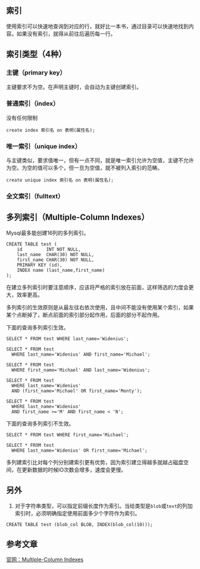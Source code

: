 ## 索引
使用索引可以快速地查询到对应的行，就好比一本书，通过目录可以快速地找到内容。如果没有索引，就得从前往后遍历每一行。
## 索引类型（4种）
### 主键（primary key）
主键要求不为空。在声明主键时，会自动为主键创建索引。
### 普通索引（index）
没有任何限制
```
create index 索引名 on 表明(属性名);
```
### 唯一索引（unique index）
与主键类似，要求值唯一，但有一点不同，就是唯一索引允许为空值，主键不允许为空。为空的值可以多个，但一旦为空值，就不被列入索引的范畴。
```
create unique index 索引名 on 表明(属性名);
```
### 全文索引（fulltext）

## 多列索引（Multiple-Column Indexes）
Mysql最多能创建16列的多列索引。  
```
CREATE TABLE test (
    id         INT NOT NULL,
    last_name  CHAR(30) NOT NULL,
    first_name CHAR(30) NOT NULL,
    PRIMARY KEY (id),
    INDEX name (last_name,first_name)
);
```
在建立多列索引时要注意顺序，应该将严格的索引放在前面，这样筛选的力度会更大，效率更高。

多列索引的生效原则是从最左往右依次使用，且中间不能没有使用某个索引，如果某个点断掉了，断点前面的索引部分起作用，后面的部分不起作用。

下面的查询多列索引生效。
```
SELECT * FROM test WHERE last_name='Widenius';

SELECT * FROM test
  WHERE last_name='Widenius' AND first_name='Michael';
  
SELECT * FROM test
  WHERE first_name='Michael' AND last_name='Widenius';

SELECT * FROM test
  WHERE last_name='Widenius'
  AND (first_name='Michael' OR first_name='Monty');

SELECT * FROM test
  WHERE last_name='Widenius'
  AND first_name >='M' AND first_name < 'N';
```
下面的查询多列索引不生效。
```
SELECT * FROM test WHERE first_name='Michael';

SELECT * FROM test
  WHERE last_name='Widenius' OR first_name='Michael';
```

多列建索引比对每个列分别建索引更有优势，因为索引建立得越多就越占磁盘空间，在更新数据的时候IO次数会增多，速度会更慢。


## 另外
1. 对于字符串类型，可以指定前缀长度作为索引。当给类型是`blob`或`text`的列加索引时，必须明确指定使用前面多少个字符作为索引。
```
CREATE TABLE test (blob_col BLOB, INDEX(blob_col(10)));
```

## 参考文章
[官网：Multiple-Column Indexes](https://dev.mysql.com/doc/refman/5.7/en/multiple-column-indexes.html)  



